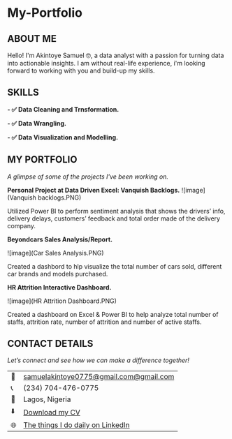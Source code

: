 # My-Portfolio
<!--Section 1: Introduce your self-->
## ABOUT ME

Hello! I'm Akintoye Samuel 🤓, a data analyst with a passion for turning data into actionable insights. I am 
without real-life experience, i'm looking forward to working with you and build-up my skills.

<!--Mention your top/relevant skills here - core and soft skills-->
## SKILLS

**- ✅ Data Cleaning and Trnsformation.** 

**- ✅ Data Wrangling.**

**- ✅ Data Visualization and Modelling.**



<!--Section 2: List 3-4 key projects-->
## MY PORTFOLIO 

*A glimpse of some of the projects I've been working on.*

**Personal Project at Data Driven Excel: Vanquish Backlogs.**
![image](Vanquish backlogs.PNG)

Utilized Power BI to perform sentiment analysis that shows the drivers’ info, delivery delays, customers’ feedback and total order made of the delivery company.


**Beyondcars Sales Analysis/Report.**

![image](Car Sales Analysis.PNG) 

Created a dashbord to hlp visualize the total number of cars sold, different car brands and models purchased.

**HR Attrition Interactive Dashboard.**

![image](HR Attrition Dashboard.PNG)

Created a dashboard on Excel & Power BI to help analyze total number of staffs, attrition rate, number of attrition and number of active staffs.




## CONTACT DETAILS

*Let’s connect and see how we can make a difference together!*
<table>
  <tbody>
    <tr>
      <td>📧</td>
      <td><a href="mailto:samuelakintoye0775@gmail.com">samuelakintoye0775@gmail.com@gmail.com</a></td>
    </tr>
    <tr>
      <td>📞</td>
      <td>(234) 704-476-0775</td>
    </tr>
    <tr>
      <td>📍</td>
      <td>Lagos, Nigeria</td>
    </tr>
    <tr>
      <td>⬇️</td>
      <td><a href="Resume-1.docx">Download my CV</a></td>
    </tr>
    <tr>
      <td>🌐</td>
      <td><a href="https://www.linkedin.com/in/samuel-akintoye-62505b329/">The things I do daily on LinkedIn</a></td>
    </tr>
  </tbody>
</table>

   




